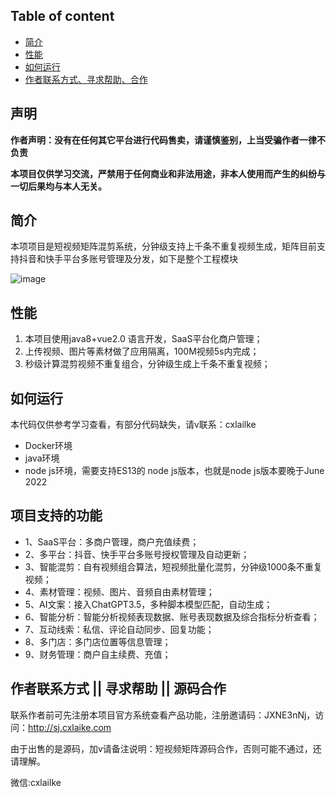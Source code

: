 ## Table of content

- [简介](#%E7%AE%80%E4%BB%8B)
- [性能](#%E6%80%A7%E8%83%BD)
- [如何运行](#如何运行)
- [作者联系方式、寻求帮助、合作](#%E4%BD%9C%E8%80%85%E8%81%94%E7%B3%BB%E6%96%B9%E5%BC%8F--%E5%AF%BB%E6%B1%82%E5%B8%AE%E5%8A%A9--%E5%90%88%E4%BD%9C)


## 声明

**作者声明：没有在任何其它平台进行代码售卖，请谨慎鉴别，上当受骗作者一律不负责**

**本项目仅供学习交流，严禁用于任何商业和非法用途，非本人使用而产生的纠纷与一切后果均与本人无关。**

## 简介

本项项目是短视频矩阵混剪系统，分钟级支持上千条不重复视频生成，矩阵目前支持抖音和快手平台多账号管理及分发，如下是整个工程模块

![image](https://github.com/juneSir1/cxlaike-module-cxlaike/assets/22173263/0fc5db65-63b2-4967-8f2a-bf7e615af5ce)

## 性能
1. 本项目使用java8+vue2.0 语言开发，SaaS平台化商户管理；
2. 上传视频、图片等素材做了应用隔离，100M视频5s内完成；
3. 秒级计算混剪视频不重复组合，分钟级生成上千条不重复视频；


## 如何运行
本代码仅供参考学习查看，有部分代码缺失，请v联系：cxlailke

- Docker环境
- java环境
- node js环境，需要支持ES13的 node js版本，也就是node js版本要晚于June 2022

## 项目支持的功能
* 1、SaaS平台：多商户管理，商户充值续费；
* 2、多平台：抖音、快手平台多账号授权管理及自动更新；
* 3、智能混剪：自有视频组合算法，短视频批量化混剪，分钟级1000条不重复视频；
* 4、素材管理：视频、图片、音频自由素材管理；
* 5、AI文案：接入ChatGPT3.5，多种脚本模型匹配，自动生成；
* 6、智能分析：智能分析视频表现数据、账号表现数据及综合指标分析查看；
* 7、互动线索：私信、评论自动同步、回复功能；
* 8、多门店：多门店位置等信息管理；
* 9、财务管理：商户自主续费、充值；

## 作者联系方式 || 寻求帮助 || 源码合作
联系作者前可先注册本项目官方系统查看产品功能，注册邀请码：JXNE3nNj，访问：http://sj.cxlaike.com

由于出售的是源码，加v请备注说明：短视频矩阵源码合作，否则可能不通过，还请理解。

微信:cxlailke

